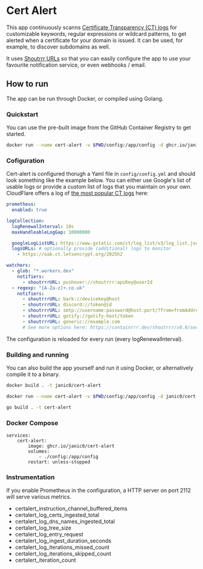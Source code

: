 # Cert Alert

This app continuously scanns [Certificate Transparency (CT) logs](https://certificate.transparency.dev/) for customizable keywords, regular expressions or wildcard patterns, to get alerted when a certificate for your domain is issued. It can be used, for example, to discover subdomains as well.

It uses [Shoutrrr URLs](https://containrrr.dev/shoutrrr/v0.8/services/overview/) so that you can easily configure the app to use your favourite notification service, or even webhooks / email.

## How to run

The app can be run through Docker, or compiled using Golang.

### Quickstart

You can use the pre-built image from the GitHub Container Registry to get started.

```bash
docker run --name cert-alert -v $PWD/config:/app/config -d ghcr.io/janic0/cert-alert:latest
```

### Cofiguration

Cert-alert is configured thorugh a Yaml file in `config/config.yml` and should look something like the example below.
You can either use Google's list of usable logs or provide a custom list of logs that you maintain on your own. CloudFlare offers a log of [the most popular CT logs](https://ct.cloudflare.com/logs) here:

```yaml
prometheus:
  enabled: true

logCollection:
  logRenewalInterval: 10s
  maxHandleableLogGap: 10000000

  googleLogListURL: https://www.gstatic.com/ct/log_list/v3/log_list.json # automatically use Google's list of usable logs
  logsURLs: # optionally provide (additional) logs to monitor
    - https://oak.ct.letsencrypt.org/2025h2

watchers:
  - glob: "*.workers.dev"
    notifiers:
      - shoutrrrURL: pushover://shoutrrr:apiKey@userId
  - regexp: "[A-Za-z]+.co.uk"
    notifiers:
      - shoutrrrURL: bark://devicekey@host
      - shoutrrrURL: discord://token@id
      - shoutrrrURL: smtp://username:password@host:port/?from=fromAddress&to=recipient1
      - shoutrrrURL: gotify://gotify-host/token
      - shoutrrrURL: generic://example.com
      # See more options here: https://containrrr.dev/shoutrrr/v0.8/services/overview/
```

The configuration is reloaded for every run (every logRenewalInterval).

### Building and running

You can also build the app yourself and run it using Docker, or alternatively compile it to a binary.

```bash
docker build . -t janic0/cert-alert
```

```bash
docker run --name cert-alert -v $PWD/config:/app/config -d janic0/cert-alert
```

```bash
go build . -t cert-alert
```

### Docker Compose

```compose
services:
    cert-alert:
        image: ghcr.io/janic0/cert-alert
        volumes:
            - ./config:/app/config
        restart: unless-stopped
```

### Instrumentation

If you enable Prometheus in the configuration, a HTTP server on port 2112 will serve various metrics.

- certalert_instruction_channel_buffered_items
- certalert_log_certs_ingested_total
- certalert_log_dns_names_ingested_total
- certalert_log_tree_size
- certalert_log_entry_request
- certalert_log_ingest_duration_seconds
- certalert_log_iterations_missed_count
- certalert_log_iterations_skipped_count
- certalert_iteration_count
